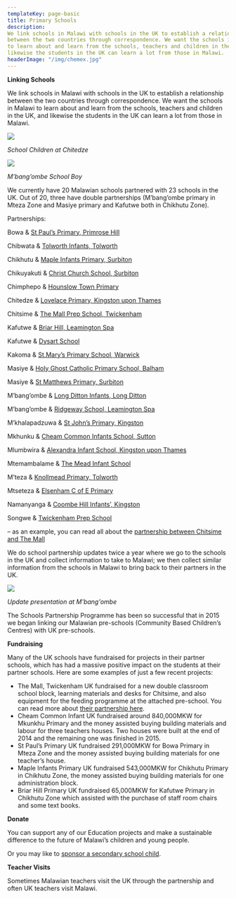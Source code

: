 ```yaml
---
templateKey: page-basic
title: Primary Schools
description:
We link schools in Malawi with schools in the UK to establish a relationship
between the two countries through correspondence. We want the schools in Malawi
to learn about and learn from the schools, teachers and children in the UK, and
likewise the students in the UK can learn a lot from those in Malawi.
headerImage: "/img/chemex.jpg"
---
```


**Linking Schools**

We link schools in Malawi with schools in the UK to establish a relationship between the two countries through correspondence. We want the schools in Malawi to learn about and learn from the schools, teachers and children in the UK, and likewise the students in the UK can learn a lot from those in Malawi.

![](/img/chitedze-4.jpg)

_School Children at Chitedze_

![](/img/mbangombe-4.jpg)

_M’bang’ombe School Boy_

We currently have 20 Malawian schools partnered with 23 schools in the UK. Out of 20, three have double partnerships (M’bang’ombe primary in Mteza Zone and Masiye primary and Kafutwe both in Chikhutu Zone).

Partnerships:

Bowa & [St Paul’s Primary, Primrose Hill](http://www.stpauls.camden.sch.uk/)

Chibwata & [Tolworth Infants, Tolworth](https://www.sites.google.com/site/tolworthinfantschool/)

Chikhutu & [Maple Infants Primary, Surbiton](http://www.mapleinfants.co.uk/)

Chikuyakuti & [Christ Church School, Surbiton](http://www.ccp.kingston.sch.uk/)

Chimphepo & [Hounslow Town Primary](http://www.hounslowtownprimary.co.uk/)

Chitedze & [Lovelace Primary, Kingston upon Thames](http://www.lovelace.kingston.sch.uk/)

Chitsime & [The Mall Prep School, Twickenham](http://www.themallschool.org.uk/)

Kafutwe & [Briar Hill, Leamington Spa](http://www.briarhillstmargarets.co.uk/)

Kafutwe & [Dysart School](https://dysartschool.org/about_us/)

Kakoma & [St.Mary’s Primary School, Warwick](http://stmaryimmaculateschool.co.uk/)

Masiye & [Holy Ghost Catholic Primary School, Balham](http://www.holyghost.wandsworth.sch.uk/)

Masiye & [St Matthews Primary, Surbiton](http://www.stmatthews.kingston.sch.uk/page/default.asp?title=Home&pid=1)

M’bang’ombe & [Long Ditton Infants, Long Ditton](http://longditton.surrey.sch.uk/)

M’bang’ombe & [Ridgeway School, Leamington Spa](http://www.ridgewaysch.co.uk/)

M’khalapadzuwa & [St John’s Primary, Kingston](http://www.stjohns.kingston.sch.uk/)

Mkhunku & [Cheam Common Infants School, Sutton](http://www.cheamcommoninfants.com/)

Mlumbwira & [Alexandra Infant School, Kingston upon Thames](http://www.alexandra.kingston.sch.uk/page/default.asp?title=Home&pid=1)

Mtemambalame & [The Mead Infant School](http://www.mead.surrey.sch.uk/)

M’teza & [Knollmead Primary, Tolworth](http://www.knollmeadprimary.co.uk/)

Mtseteza & [Elsenham C of E Primary](http://elsenham.essex.sch.uk/)

Namanyanga & [Coombe Hill Infants’, Kingston](http://www.coombehillinfants.com/page/default.asp?title=Home&pid=1)

Songwe & [Twickenham Prep School](https://twickenhamprep.org.uk/about-us/headmasters-welcome/)

– as an example, you can read all about the [partnership between Chitsime and The Mall](http://www.africanvision.org.uk/education/primary-schools/school-partnership-chitsime-primary-the-mall-twickenham/)

We do school partnership updates twice a year where we go to the schools in the UK and collect information to take to Malawi; we then collect similar information from the schools in Malawi to bring back to their partners in the UK.

![](/img/mbangombe-24.jpg)

_Update presentation at M'bang'ombe_

The Schools Partnership Programme has been so successful that in 2015 we began linking our Malawian pre-schools (Community Based Children’s Centres) with UK pre-schools.

**Fundraising**

Many of the UK schools have fundraised for projects in their partner schools, which has had a massive positive impact on the students at their partner schools. Here are some examples of just a few recent projects:

- The Mall, Twickenham UK fundraised for a new double classroom school block, learning materials and desks for Chitsime, and also equipment for the feeding programme at the attached pre-school. You can read more about [their partnership here](http://www.africanvision.org.uk/education/primary-schools/school-partnership-chitsime-primary-the-mall-twickenham/).
- Cheam Common Infant UK fundraised around 840,000MKW for Mkunkhu Primary and the money assisted buying building materials and labour for three teachers houses. Two houses were built at the end of 2014 and the remaining one was finished in 2015.
- St Paul’s Primary UK fundraised 291,000MKW for Bowa Primary in Mteza Zone and the money assisted buying building materials for one teacher’s house.
- Maple Infants Primary UK fundraised 543,000MKW for Chikhutu Primary in Chikhutu Zone, the money assisted buying building materials for one administration block.
- Briar Hill Primary UK fundraised 65,000MKW for Kafutwe Primary in Chikhutu Zone which assisted with the purchase of staff room chairs and some text books.

**Donate**

You can support any of our Education projects and make a sustainable difference to the future of Malawi’s children and young people.

Or you may like to [sponsor a secondary school child](http://www.africanvision.org.uk/projects/secondary-school-sponsorship/).

**Teacher Visits**

Sometimes Malawian teachers visit the UK through the partnership and often UK teachers visit Malawi.
